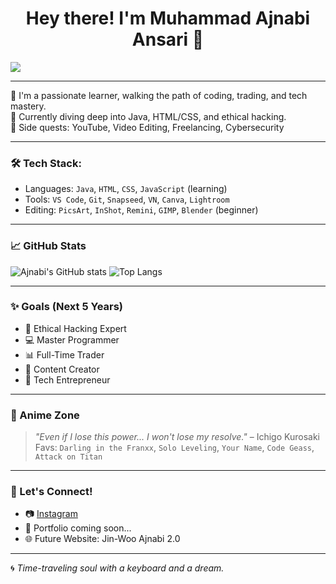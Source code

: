 <h1 align="center">Hey there! I'm Muhammad Ajnabi Ansari 👋</h1>

<img src="https://readme-typing-svg.herokuapp.com?font=Fira+Code&size=24&pause=1000&color=00FF9F&center=true&vCenter=true&width=440&lines=Student+%7C+Coder+%7C+Editor;Learning+Java%2C+Web+Dev+%26+Hacking;Anime+Fan+%7C+Future+Tech+Founder" />

---

🌟 I'm a passionate learner, walking the path of coding, trading, and tech mastery.  
🚀 Currently diving deep into Java, HTML/CSS, and ethical hacking.  
🎯 Side quests: YouTube, Video Editing, Freelancing, Cybersecurity

---

### 🛠️ Tech Stack:
- Languages: `Java`, `HTML`, `CSS`, `JavaScript` (learning)
- Tools: `VS Code`, `Git`, `Snapseed`, `VN`, `Canva`, `Lightroom`
- Editing: `PicsArt`, `InShot`, `Remini`, `GIMP`, `Blender` (beginner)

---

### 📈 GitHub Stats
![Ajnabi's GitHub stats](https://github-readme-stats.vercel.app/api?username=ajnabiX&show_icons=true&theme=radical)
![Top Langs](https://github-readme-stats.vercel.app/api/top-langs/?username=ajnabiX&layout=compact&theme=tokyonight)

---

### ✨ Goals (Next 5 Years)
- 🔐 Ethical Hacking Expert  
- 💻 Master Programmer  
- 📊 Full-Time Trader  
- 📱 Content Creator  
- 🧠 Tech Entrepreneur

---

### 🐉 Anime Zone
> *"Even if I lose this power... I won't lose my resolve."* – Ichigo Kurosaki  
Favs: `Darling in the Franxx`, `Solo Leveling`, `Your Name`, `Code Geass`, `Attack on Titan`

---

### 💬 Let's Connect!
- 📷 [Instagram]([https://instagram.com/ajnabiX](https://www.instagram.com/ajnabi.log_06?igsh=MXFvbDh6dXh0Y3I2dg==))  
- 💼 Portfolio coming soon...  
- 🌐 Future Website: Jin-Woo Ajnabi 2.0

---

🌀 *Time-traveling soul with a keyboard and a dream.*  
